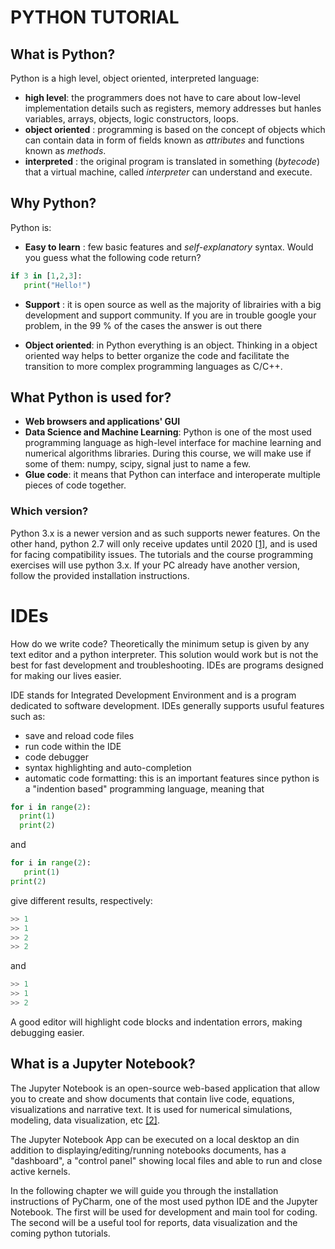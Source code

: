 # PYTHON TUTORIAL

## What is Python?

Python is a high level, object oriented, interpreted language:
- __high level__: the programmers does not have to care about low-level implementation
 details such as registers, memory addresses but hanles variables, arrays, 
 objects, logic constructors, loops.
 - __object oriented__ : programming is based on the concept of objects 
 which can contain data in form of fields known as _attributes_ and functions
 known as _methods_.
 - __interpreted__ : the original program is translated in something (_bytecode_) 
 that a virtual machine, called _interpreter_ can understand and execute. 
 
 ## Why Python?
 
 Python is:
 - __Easy to learn__ : few basic features and _self-explanatory_ syntax. Would you guess 
 what the following code return? 
 ```python
if 3 in [1,2,3]: 
    print("Hello!")
```
- __Support__ : it is open source as well as the majority of librairies with a big 
development and support community. If you are in trouble google your problem, in the
99 \% of the cases the answer is out there

- __Object oriented__: in Python everything is an object. Thinking in a object
oriented way helps to better organize the code and facilitate the transition to 
more complex programming languages as C/C++.

## What Python is used for?

- __Web browsers and applications' GUI__
- __Data Science and Machine Learning__: Python is one of the most used 
programming language as high-level interface for machine learning and numerical algorithms 
libraries. During this course, we will make use if some of them: numpy,
scipy, signal just to name a few.
- __Glue code__: it means that Python can interface and interoperate multiple
pieces of code together.

### Which version?

Python 3.x is a newer version and as such supports newer features. On the other 
hand, python 2.7 will only receive updates until 2020 
[[1]](https://www.python.org/dev/peps/pep-0373/#id2), and is used for
facing compatibility issues. The tutorials and the course programming 
exercises will use python 3.x. If your PC already have another version, 
follow the provided installation instructions.

# IDEs

How do we write code? Theoretically the  minimum setup is given by any 
text editor and a python interpreter. This solution would work but is not 
the best for fast development and troubleshooting. IDEs are  programs designed
for making our lives easier.

IDE stands for Integrated Development Environment and is a program dedicated to 
software development. IDEs generally supports usuful features such as:
- save and reload code files
- run code within the IDE
- code debugger
- syntax highlighting and auto-completion
- automatic code formatting: this is  an important features since python is a "indention based" programming 
language, meaning that 
 ```python
for i in range(2):
   print(1)
   print(2) 
```
and 
 ```python
for i in range(2):
    print(1)
print(2)
``` 
give different results, respectively:  
 ```python
>> 1
>> 1
>> 2
>> 2
``` 
and

```python
>> 1
>> 1
>> 2
```
A good editor will highlight code blocks and indentation errors, making debugging easier. 

## What is a Jupyter Notebook?

The Jupyter Notebook is an open-source web-based application that allow you to create and show 
documents that contain live code, equations, visualizations and narrative text. It is used for numerical 
simulations, modeling, data visualization, etc [[2]](http://jupyter.org/).

The Jupyter Notebook App can be executed on a local desktop an din addition to displaying/editing/running notebooks
documents, has a "dashboard", a "control panel" showing local files and able to run and close active kernels.

In the following chapter we will guide you through the installation instructions of PyCharm, one of the most used 
python IDE and the Jupyter Notebook. The first will be used for development and main tool for coding. The second will
be a useful  tool for reports, data visualization and the coming python tutorials.
     